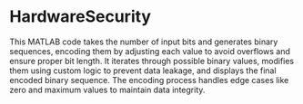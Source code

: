 # HardwareSecurity
This MATLAB code takes the number of input bits and generates binary sequences, encoding them by adjusting each value to avoid overflows and ensure proper bit length. It iterates through possible binary values, modifies them using custom logic to prevent data leakage, and displays the final encoded binary sequence. The encoding process handles edge cases like zero and maximum values to maintain data integrity.

